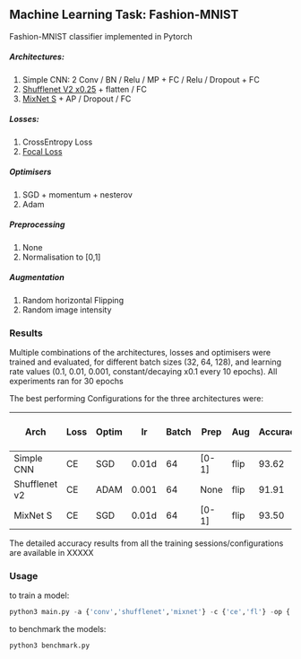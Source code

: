 ## Machine Learning Task: Fashion-MNIST

Fashion-MNIST classifier implemented in Pytorch

##### Architectures:

1. Simple CNN: 2 Conv / BN / Relu / MP + FC / Relu / Dropout + FC 
2. [Shufflenet V2 x0.25](https://arxiv.org/abs/1807.11164) + flatten / FC
3. [MixNet S](https://arxiv.org/abs/1907.09595) + AP / Dropout / FC

##### Losses:
1. CrossEntropy Loss
2. [Focal Loss](https://arxiv.org/abs/1708.02002)

##### Optimisers
1. SGD + momentum + nesterov
2. Adam

##### Preprocessing
1. None
2. Normalisation to [0,1]

##### Augmentation
1. Random horizontal Flipping
2. Random image intensity 

### Results

Multiple combinations of the architectures, losses and optimisers were trained and evaluated, for different batch sizes (32, 64, 128), and learning rate values (0.1, 0.01, 0.001, constant/decaying x0.1 every 10 epochs). All experiments ran for 30 epochs

The best performing Configurations for the three architectures were:

| Arch | Loss | Optim | lr | Batch | Prep | Aug | Accuracy | Params | Input dim | Runtime (GTX 970) | Runtime (i5-4670) | 
| --- | --- | --- | --- | --- | --- | --- | --- | --- | --- |--- |--- |
|Simple CNN | CE | SGD | 0.01d | 64 | [0-1] | flip | 93.62 | 9921 K | 28x28x1 |0.54ms |2.71ms |
|Shufflenet v2 | CE | ADAM | 0.001 | 64 | None | flip | 91.91 | 382 K | 56x56x1 |7.99ms |6.00ms |
|MixNet S | CE | SGD | 0.01d | 64 | [0-1] | flip | 93.50 | 2612 K | 56x56x1 |17.14ms |17.96ms |

The detailed accuracy results from all the training sessions/configurations are available in XXXXX

### Usage
to train a model:
```python
python3 main.py -a {'conv','shufflenet','mixnet'} -c {'ce','fl'} -op {'sgd','adam'} -lr learning_rate -b batch_size --epochs epochs --normalise --aug_int
```
to benchmark the models:
```python
python3 benchmark.py
```
